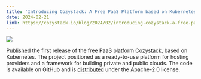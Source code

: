 ```yaml
---
title: 'Introducing Cozystack: A Free PaaS Platform based on Kubernetes'
date: 2024-02-21
link: https://cozystack.io/blog/2024/02/introducing-cozystack-a-free-paas-platform-based-on-kubernetes/
---
```


![](https://cozystack.io/img/screenshot.png)

[Published](https://github.com/aenix-io/cozystack/releases/tag/v0.1.0) the first release of the free PaaS platform [Cozystack](https://github.com/aenix-io/cozystack), based on Kubernetes. The project positioned as a ready-to-use platform for hosting providers and a framework for building private and public clouds. The code is available on GitHub and is [distributed](https://github.com/aenix-io/cozystack) under the Apache-2.0 license.

<!--more-->
